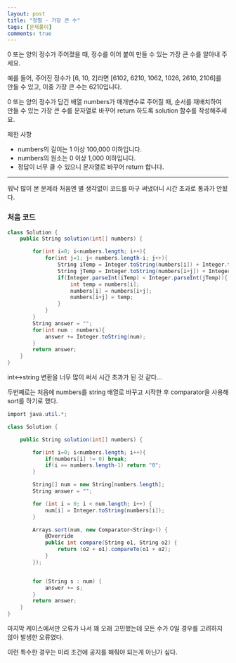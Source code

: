 ```yaml
---
layout: post
title: "정렬 - 가장 큰 수"
tags: [문제풀이]
comments: true
---
```


0 또는 양의 정수가 주어졌을 때, 정수를 이어 붙여 만들 수 있는 가장 큰 수를 알아내 주세요.

예를 들어, 주어진 정수가 [6, 10, 2]라면 [6102, 6210, 1062, 1026, 2610, 2106]를 만들 수 있고, 이중 가장 큰 수는 6210입니다.

0 또는 양의 정수가 담긴 배열 numbers가 매개변수로 주어질 때, 순서를 재배치하여 만들 수 있는 가장 큰 수를 문자열로 바꾸어 return 하도록 solution 함수를 작성해주세요.

제한 사항
* numbers의 길이는 1 이상 100,000 이하입니다.
* numbers의 원소는 0 이상 1,000 이하입니다.
* 정답이 너무 클 수 있으니 문자열로 바꾸어 return 합니다.

-----------------------------------------------------------------------------------------------

워낙 많이 본 문제라 처음엔 별 생각없이 코드를 마구 써냈더니 시간 초과로 통과가 안됬다.


### 처음 코드
```cs
class Solution {
    public String solution(int[] numbers) {

        for(int i=0; i<numbers.length; i++){
            for(int j=1; j< numbers.length-i; j++){
                String iTemp = Integer.toString(numbers[i]) + Integer.toString(numbers[i+j]);
                String jTemp = Integer.toString(numbers[i+j]) + Integer.toString(numbers[i]);
                if(Integer.parseInt(iTemp) < Integer.parseInt(jTemp)){
                    int temp = numbers[i];
                    numbers[i] = numbers[i+j];
                    numbers[i+j] = temp;
                }
            }
        }
        String answer = "";
        for(int num : numbers){
            answer += Integer.toString(num);
        }
        return answer;
    }
}

```

int<->string 변환을 너무 많이 써서 시간 초과가 된 것 같다...

두번째로는 처음에 numbers를 string 배열로 바꾸고 시작한 후 comparator을 사용해 sort를 하기로 했다.

```cs
import java.util.*;

class Solution {

    public String solution(int[] numbers) {

        for(int i=0; i<numbers.length; i++){
            if(numbers[i] != 0) break;
            if(i == numbers.length-1) return "0";
        }

        String[] num = new String[numbers.length];
        String answer = "";

        for (int i = 0; i < num.length; i++) {
            num[i] = Integer.toString(numbers[i]);
        }

        Arrays.sort(num, new Comparator<String>() {
            @Override
            public int compare(String o1, String o2) {
                return (o2 + o1).compareTo(o1 + o2);
            }
        });


        for (String s : num) {
            answer += s;
        }
        return answer;
    }
}
```
마지막 케이스에서만 오류가 나서 꽤 오래 고민했는데 모든 수가 0일 경우를 고려하지 않아 발생한 오류였다.

이런 특수한 경우는 미리 조건에 공지를 해줘야 되는게 아닌가 싶다.
